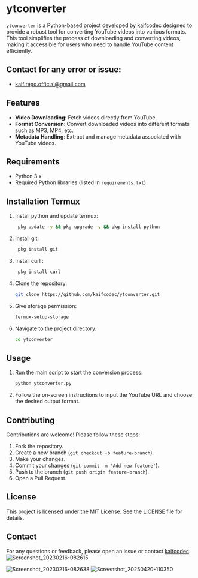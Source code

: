 # ytconverter

`ytconverter` is a Python-based project developed by [kaifcodec](https://github.com/kaifcodec) designed to provide a robust tool for converting YouTube videos into various formats. This tool simplifies the process of downloading and converting videos, making it accessible for users who need to handle YouTube content efficiently.

## Contact for any error or issue:
  
- kaif.repo.official@gmail.com

## Features

- **Video Downloading**: Fetch videos directly from YouTube.
- **Format Conversion**: Convert downloaded videos into different formats such as MP3, MP4, etc.
- **Metadata Handling**: Extract and manage metadata associated with YouTube videos.

## Requirements

- Python 3.x
- Required Python libraries (listed in `requirements.txt`)

## Installation Termux


1. Install python and update termux:
   ```bash
    pkg update -y && pkg upgrade -y && pkg install python
    ```
2. Install git:
   ```bash
    pkg install git
    ```
3. Install curl :
   ```bash
    pkg install curl
    ```

4. Clone the repository:
    ```bash
    git clone https://github.com/kaifcodec/ytconverter.git
    ```

5. Give storage permission:
    ```bash
    termux-setup-storage
    ```

    
6. Navigate to the project directory:
    ```bash
    cd ytconverter
    ```

## Usage

1. Run the main script to start the conversion process:
    ```bash
    python ytconverter.py
    ```
2. Follow the on-screen instructions to input the YouTube URL and choose the desired output format.

## Contributing

Contributions are welcome! Please follow these steps:

1. Fork the repository.
2. Create a new branch (`git checkout -b feature-branch`).
3. Make your changes.
4. Commit your changes (`git commit -m 'Add new feature'`).
5. Push to the branch (`git push origin feature-branch`).
6. Open a Pull Request.

## License

This project is licensed under the MIT License. See the [LICENSE](LICENSE) file for details.

## Contact

For any questions or feedback, please open an issue or contact [kaifcodec](https://github.com/kaifcodec).
![Screenshot_20230216-082615](https://user-images.githubusercontent.com/98528577/219256583-944c3679-1221-4941-b486-51216b979dae.png)

![Screenshot_20230216-082638](https://user-images.githubusercontent.com/98528577/219256609-a9e7b63a-7c4e-4f73-b482-6dbf565d0569.png)
![Screenshot_20250420-110350](https://github.com/user-attachments/assets/8e9d00ce-b698-4b1f-8870-badd5d274442)
